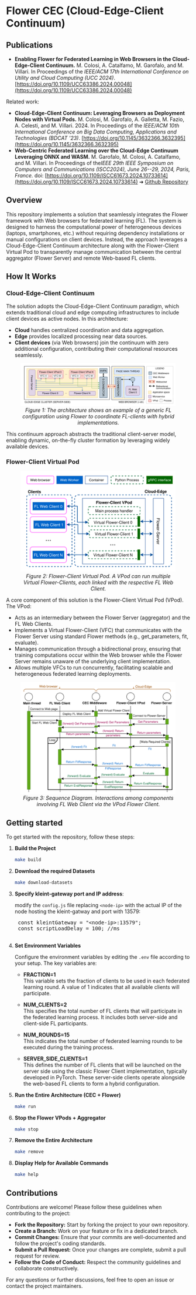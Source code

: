 # Flower CEC (Cloud-Edge-Client Continuum)

## Publications

- **Enabling Flower for Federated Learning in Web Browsers in the Cloud-Edge-Client Continuum.**  M. Colosi, A. Catalfamo, M. Garofalo, and M. Villari. In Proceedings of the *IEEE/ACM 17th International Conference on Utility and Cloud Computing (UCC 2024)*. [https://doi.org/10.1109/UCC63386.2024.00048](https://doi.org/10.1109/UCC63386.2024.00048)

Related work:
- **Cloud-Edge-Client Continuum: Leveraging Browsers as Deployment Nodes with Virtual Pods.** M. Colosi, M. Garofalo, A. Galletta, M. Fazio, A. Celesti, and M. Villari. 2024. In Proceedings of the *IEEE/ACM 10th International Conference on Big Data Computing, Applications and Technologies (BDCAT '23)*. [https://doi.org/10.1145/3632366.3632395](https://doi.org/10.1145/3632366.3632395)
- **Web-Centric Federated Learning over the Cloud-Edge Continuum Leveraging ONNX and WASM.** M. Garofalo, M. Colosi, A. Catalfamo, and M. Villari. In Proceedings of  the*IEEE 29th IEEE Symposium on Computers and Communications (ISCC2024), June 26--29, 2024, Paris, France.* doi: [https://doi.org/10.1109/ISCC61673.2024.10733614](https://doi.org/10.1109/ISCC61673.2024.10733614) 
➜ [Github Repository](https://github.com/fcrlab-unime/FLAT)

## Overview

This repository implements a solution that seamlessly integrates the Flower framework with Web browsers for federated learning (FL). The system is designed to harness the computational power of heterogeneous devices (laptops, smartphones, etc.) without requiring dependency installations or manual configurations on client devices. Instead, the approach leverages a Cloud-Edge-Client Continuum architecture along with the Flower-Client Virtual Pod to transparently manage communication between the central aggregator (Flower Server) and remote Web-based FL clients.

## How It Works

### Cloud-Edge-Client Continuum

The solution adopts the Cloud-Edge-Client Continuum paradigm, which extends traditional cloud and edge computing infrastructures to include client devices as active nodes. In this architecture:
- **Cloud** handles centralized coordination and data aggregation.
- **Edge** provides localized processing near data sources.
- **Client devices** (via Web browsers) join the continuum with zero additional configuration, contributing their computational resources seamlessly.

<div align="center">
  <figure>
    <img src="figures/flwr-cec-architecture.png" alt="Flower-CEC Architecture" style="max-width:100%; height:auto;">
    <figcaption><em>Figure 1: The architecture shows an example of a generic FL configuration using Flower to coordinate FL-clients with hybrid implementations.</em></figcaption>
  </figure>
</div>

This continuum approach abstracts the traditional client-server model, enabling dynamic, on-the-fly cluster formation by leveraging widely available devices.

### Flower-Client Virtual Pod

<div align="center">
  <figure>
    <img src="figures/flower-client-vpod.png" alt="Flower-Client Virtual Pod" style="max-width:100%; height:auto;">
    <figcaption><em>Figure 2: Flower-Client Virtual Pod. A VPod can run multiple Virtual Flower-Clients, each linked with the respective FL Web Client.</em></figcaption>
  </figure>
</div>

A core component of this solution is the Flower-Client Virtual Pod (VPod). The VPod:
- Acts as an intermediary between the Flower Server (aggregator) and the FL Web Clients.
- Implements a Virtual Flower-Client (VFC) that communicates with the Flower Server using standard Flower methods (e.g., get_parameters, fit, evaluate).
- Manages communication through a bidirectional proxy, ensuring that training computations occur within the Web browser while the Flower Server remains unaware of the underlying client implementation.
- Allows multiple VFCs to run concurrently, facilitating scalable and heterogeneous federated learning deployments.

<div align="center">
  <figure>
    <img src="figures/sequence-diagram.png" alt="Flower-Client Virtual Pod" style="max-width:100%; height:auto;">
    <figcaption><em>Figure 3: Sequence Diagram. Interactions among components involving FL Web Client via the VPod Flower Client.</em></figcaption>
  </figure>
</div>

## Getting started

To get started with the repository, follow these steps:

1. **Build the Project**

   ```sh
   make build
   ```

2. **Download the required Datasets**

   ```sh
   make download-datasets
   ```

3. **Specify kleint-gateway port and IP address**:

    modify the `config.js` file replacing `<node-ip>` with the actual IP of the node hosting the kleint-gatway and port with 13579:
    <pre lang="javascript">
    const kleintGateway = "&lt;node-ip&gt;:13579";
    const scriptLoadDelay = 100; //ms
    </pre>

4. **Set Environment Variables**

   Configure the environment variables by editing the `.env` file according to your setup. The key variables are:
   
   - **FRACTION=1**  
     This variable sets the fraction of clients to be used in each federated learning round. A value of 1 indicates that all available clients will participate.
   
   - **NUM_CLIENTS=2**  
     This specifies the total number of FL clients that will participate in the federated learning process. It includes both server-side and client-side FL participants.
   
   - **NUM_ROUNDS=15**  
     This indicates the total number of federated learning rounds to be executed during the training process.
   
   - **SERVER_SIDE_CLIENTS=1**  
     This defines the number of FL clients that will be launched on the server side using the classic Flower Client implementation, typically developed in PyTorch. These server-side clients operate alongside the web-based FL clients to form a hybrid configuration.


5. **Run the Entire Architecture (CEC + Flower)**

   ```sh
   make run
   ```

6. **Stop the Flower VPods + Aggregator**

   ```sh
   make stop
   ```

7. **Remove the Entire Architecture**

   ```sh
   make remove
   ```

8. **Display Help for Available Commands**

   ```sh
   make help
   ```

## Contributions

Contributions are welcome! Please follow these guidelines when contributing to the project:

- **Fork the Repository:** Start by forking the project to your own repository.
- **Create a Branch:** Work on your feature or fix in a dedicated branch.
- **Commit Changes:** Ensure that your commits are well-documented and follow the project's coding standards.
- **Submit a Pull Request:** Once your changes are complete, submit a pull request for review.
- **Follow the Code of Conduct:** Respect the community guidelines and collaborate constructively.

For any questions or further discussions, feel free to open an issue or contact the project maintainers.
